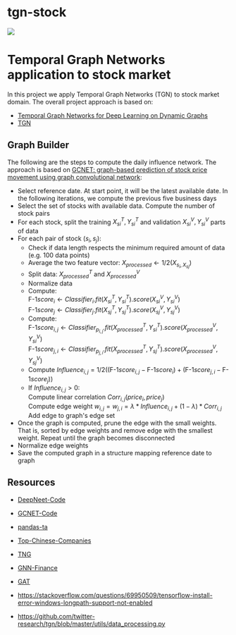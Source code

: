 # tgn-stock

<a target="_blank" href="https://cookiecutter-data-science.drivendata.org/">
    <img src="https://img.shields.io/badge/CCDS-Project%20template-328F97?logo=cookiecutter" />
</a>

# Temporal Graph Networks application to stock market

In this project we apply Temporal Graph Networks (TGN) to stock market domain. The overall project approach is based on:
- [Temporal Graph Networks for Deep Learning on Dynamic Graphs](https://arxiv.org/abs/2006.10637)
- [TGN](https://github.com/twitter-research/tgn)


## Graph Builder
The following are the steps to compute the daily influence network. The approach is based on [GCNET: graph-based prediction of stock price movement using graph convolutional network](https://arxiv.org/pdf/2203.11091v1):
- Select reference date. At start point, it will be the latest available date. In the following iterations, we compute the previous five business days
- Select the set of stocks with available data. Compute the number of stock pairs
- For each stock, split the training $X^T_{s{i}}, Y^T_{s{i}}$ and validation $X^V_{s{i}}, Y^V_{s{i}}$ parts of data
- For each pair of stock $(s_{i}, s_{j})$:
    - Check if data length respects the minimum required amount of data (e.g. 100 data points)
    - Average the two feature vector: $X_{processed} \gets 1/2(X_{s_{i}, X_{s{j}}})$
    - Split data: $X^T_{processed}$ and $X^V_{processed}$
    - Normalize data
    - Compute: \
        $\text{F-1} score_{i} \gets Classifier_{i}.fit(X^T_{s{i}}, Y^T_{s{i}}).score(X^V_{s{i}}, Y^V_{s{i}})$ \
        $\text{F-1} score_{j} \gets Classifier_{j}.fit(X^T_{s{j}}, Y^T_{s{j}}).score(X^V_{s{j}}, Y^V_{s{j}})$
    - Compute: \
        $\text{F-1} score_{i, j} \gets Classifier_{p_{i,j}}.fit(X^T_{processed}, Y^T_{s{i}}).score(X^V_{processed}, Y^V_{s{i}})$ \
        $\text{F-1} score_{j, i} \gets Classifier_{p_{j,i}}.fit(X^T_{processed}, Y^T_{s{j}}).score(X^V_{processed}, Y^V_{s{j}})$
    - Compute $Influence_{i,j} = 1/2((\text{F-1} score_{i, j}-\text{F-1} score_{i})+ (\text{F-1} score_{j, i}-\text{F-1} score_{j}))$
    - If $Influence_{i,j} > 0$: \
        Compute linear correlation $Corr_{i,j}(price_{i}, price_{j})$ \
        Compute edge weight $w_{i,j} = w_{j,i} = \lambda * Influence_{i,j} + (1-\lambda) * Corr_{i,j}$ \
        Add edge to graph's edge set
- Once the graph is computed, prune the edge with the small weights. That is, sorted by edge weights and remove edge with the smallest weight. Repeat until the graph becomes disconnected
- Normalize edge weights
- Save the computed graph in a structure mapping reference date to graph

## Resources
- [DeepNeet-Code](https://github.com/alireza-jafari/DeepNet-Code/blob/main/main.py)
- [GCNET-Code](https://github.com/alireza-jafari/GCNET-Code)
- [pandas-ta](https://github.com/twopirllc/pandas-ta?tab=readme-ov-file#momentum-41)
- [Top-Chinese-Companies](https://www.financecharts.com/screener/biggest-country-cn#:~:text=The%20most%20valuable%20company%20in%20China%20is%20Tencent,Commercial%20Bank%20of%20China%20%28IDCBY%29%20and%20Meituan%20%28MPNGY%29.)
- [TNG](https://github.com/twitter-research/tgn)
- [GNN-Finance](https://github.com/kyawlin/GNN-finance)
- [GAT](https://github.com/PetarV-/GAT)


- https://stackoverflow.com/questions/69950509/tensorflow-install-error-windows-longpath-support-not-enabled
- https://github.com/twitter-research/tgn/blob/master/utils/data_processing.py

